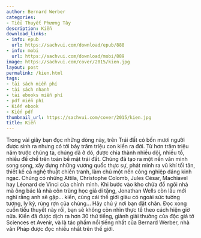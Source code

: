 ```yaml
---
author: Bernard Werber
categories:
- Tiểu Thuyết Phương Tây
description: Kiến
download_links:
- info: epub
  url: https://sachvui.com/download/epub/888
- info: mobi
  url: https://sachvui.com/download/mobi/889
image: https://sachvui.com/cover/2015/kien.jpg
layout: post
permalink: /kien.html
tags:
- tải sách miễn phí
- tải sách nhanh
- tải ebooks miễn phí
- pdf miễn phí
- Kiến ebook
- Kiến pdf
thumbnail_url: https://sachvui.com/cover/2015/kien.jpg
title: Kiến
---
```


 <div class="item-desc text-justify"> Trong vài giây bạn đọc những dòng này, trên Trái đất có bốn mươi người được sinh ra nhưng có tới bảy trăm triệu con kiến ra đời. Từ hơn trăm triệu năm trước chúng ta, chúng đã ở đó, được chia thành nhiều đội, nhiều tổ, nhiều đế chế trên toàn bề mặt trái đất. Chúng đã tạo ra một nền văn minh song song, xây dựng những vương quốc thực sự, phát minh ra vũ khí tối tân, thiết kế cả nghệ thuật chiến tranh, làm chủ một nền công nghiệp đáng kinh ngạc. Chúng có những Attila, Christophe Colomb, Jules César, Machiavel hay Léonard de Vinci của chính mình. Khi bước vào kho chứa đồ ngôi nhà mà ông bác là nhà côn trùng học giả di tặng, Jonathan Wells còn lâu mới nghĩ rằng anh sẽ gặp... kiến, cùng cái thế giới giàu có ngoài sức tưởng tượng, ly kỳ, rùng rợn của chúng... Hãy chú ý nơi bạn đặt chân. Đọc xong cuốn tiểu thuyết này rồi, bạn sẽ không còn nhìn thực tế theo cách hiện giờ nữa. Kiến đã được dịch ra hơn 30 thứ tiếng, giành giải thưởng của độc giả tờ Sciences et Avenir, và là tác phẩm nổi tiếng nhất của Bernard Werber, nhà văn Pháp được đọc nhiều nhất trên thế giới. </div>